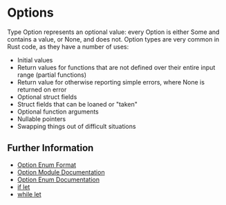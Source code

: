 # Options

Type Option represents an optional value: every Option is either Some and contains a value, or None, and does not.
Option types are very common in Rust code, as they have a number of uses:

- Initial values
- Return values for functions that are not defined over their entire input range (partial functions)
- Return value for otherwise reporting simple errors, where None is returned on error
- Optional struct fields
- Struct fields that can be loaned or "taken"
- Optional function arguments
- Nullable pointers
- Swapping things out of difficult situations

## Further Information

- [Option Enum Format](https://doc.rust-lang.org/book/ch10-01-syntax.html#in-enum-definitions)
- [Option Module Documentation](https://doc.rust-lang.org/std/option/)
- [Option Enum Documentation](https://doc.rust-lang.org/std/option/enum.Option.html)
- [if let](https://doc.rust-lang.org/rust-by-example/flow_control/if_let.html)
- [while let](https://doc.rust-lang.org/rust-by-example/flow_control/while_let.html)
